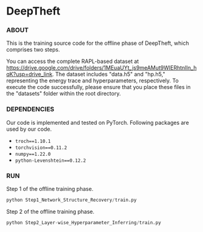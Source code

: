 # DeepTheft
### ABOUT
This is the training source code for the offline phase of DeepTheft, which comprises two steps.

You can access the complete RAPL-based dataset at https://drive.google.com/drive/folders/1MEuaUYt_js9meAMut9WIERhtnlIn_hqK?usp=drive_link. The dataset includes "data.h5" and "hp.h5," representing the energy trace and hyperparameters, respectively. To execute the code successfully, please ensure that you place these files in the "datasets" folder within the root directory.

### DEPENDENCIES
Our code is implemented and tested on PyTorch. Following packages are used by our code.
- `troch==1.10.1`
- `torchvision==0.11.2`
- `numpy==1.22.0`
- `python-Levenshtein==0.12.2`

### RUN
Step 1 of the offline training phase.
```python
python Step1_Network_Structure_Recovery/train.py
```
Step 2 of the offline training phase.
```python
python Step2_Layer-wise_Hyperparameter_Inferring/train.py
```
